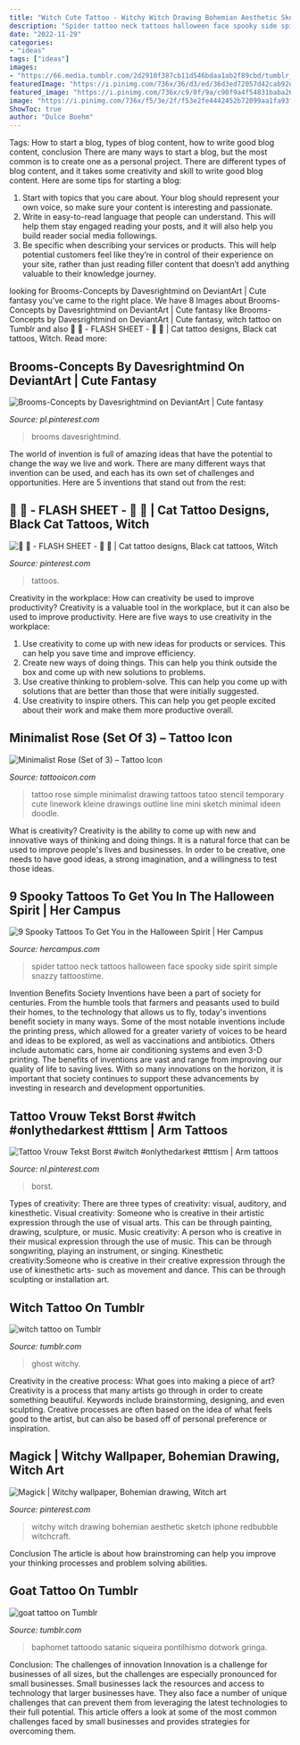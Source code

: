 ```yaml
---
title: "Witch Cute Tattoo - Witchy Witch Drawing Bohemian Aesthetic Sketch Iphone Redbubble Witchcraft"
description: "Spider tattoo neck tattoos halloween face spooky side spirit simple snazzy tattoostime"
date: "2022-11-29"
categories:
- "ideas"
tags: ["ideas"]
images:
- "https://66.media.tumblr.com/2d2910f387cb11d546bdaa1ab2f89cbd/tumblr_p1zvdtx2gD1we0ca2o1_500.png"
featuredImage: "https://i.pinimg.com/736x/36/d3/ed/36d3ed72057d42cab92ebefb526d0e74.jpg"
featured_image: "https://i.pinimg.com/736x/c9/0f/9a/c90f9a4f54831baba26023d852e00555--spider-face-amazing-tattoos.jpg"
image: "https://i.pinimg.com/736x/f5/3e/2f/f53e2fe4442452b72099aa1fa93faa82.jpg"
ShowToc: true
author: "Dulce Boehm"
---
```



Tags: How to start a blog, types of blog content, how to write good blog content, conclusion
There are many ways to start a blog, but the most common is to create one as a personal project. There are different types of blog content, and it takes some creativity and skill to write good blog content. Here are some tips for starting a blog:
1. Start with topics that you care about. Your blog should represent your own voice, so make sure your content is interesting and passionate.
2. Write in easy-to-read language that people can understand. This will help them stay engaged reading your posts, and it will also help you build reader social media followings.
3. Be specific when describing your services or products. This will help potential customers feel like they’re in control of their experience on your site, rather than just reading filler content that doesn’t add anything valuable to their knowledge journey. 

	

		
looking for Brooms-Concepts by Davesrightmind on DeviantArt | Cute fantasy you've came to the right place. We have 8 Images about Brooms-Concepts by Davesrightmind on DeviantArt | Cute fantasy like Brooms-Concepts by Davesrightmind on DeviantArt | Cute fantasy, witch tattoo on Tumblr and also 🖤 🔮 - FLASH SHEET - 🔮 🖤 | Cat tattoo designs, Black cat tattoos, Witch. Read more:
		
    
## Brooms-Concepts By Davesrightmind On DeviantArt | Cute Fantasy

<img loading=lazy src="https://i.pinimg.com/736x/f5/3e/2f/f53e2fe4442452b72099aa1fa93faa82.jpg" onerror="this.onerror=null;this.src='https://tse1.mm.bing.net/th?id=OIP._pyYLqisLIHLZ3AN7QUTcwHaKZ&amp;pid=15.1';" alt="Brooms-Concepts by Davesrightmind on DeviantArt | Cute fantasy">

_Source: pl.pinterest.com_

>brooms davesrightmind. 

	

The world of invention is full of amazing ideas that have the potential to change the way we live and work. There are many different ways that invention can be used, and each has its own set of challenges and opportunities. Here are 5 inventions that stand out from the rest:

    
## 🖤 🔮 - FLASH SHEET - 🔮 🖤 | Cat Tattoo Designs, Black Cat Tattoos, Witch

<img loading=lazy src="https://i.pinimg.com/736x/0a/9a/07/0a9a0787346fff180b6b798f2eb15853.jpg" onerror="this.onerror=null;this.src='https://tse4.mm.bing.net/th?id=OIP.AbBaFHC93qkp92uwck7vAQHaJ3&amp;pid=15.1';" alt="🖤 🔮 - FLASH SHEET - 🔮 🖤 | Cat tattoo designs, Black cat tattoos, Witch">

_Source: pinterest.com_

>tattoos. 

	

Creativity in the workplace: How can creativity be used to improve productivity?
Creativity is a valuable tool in the workplace, but it can also be used to improve productivity. Here are five ways to use creativity in the workplace: 
1. Use creativity to come up with new ideas for products or services. This can help you save time and improve efficiency. 
2. Create new ways of doing things. This can help you think outside the box and come up with new solutions to problems. 
3. Use creative thinking to problem-solve. This can help you come up with solutions that are better than those that were initially suggested. 
4. Use creativity to inspire others. This can help you get people excited about their work and make them more productive overall. 

    
## Minimalist Rose (Set Of 3) – Tattoo Icon

<img loading=lazy src="https://cdn.shopify.com/s/files/1/0017/9578/4765/products/274_1200x1200.jpg?v=1553363066" onerror="this.onerror=null;this.src='https://tse1.mm.bing.net/th?id=OIP.Ax0l45fvEjZ3FyJfBCbCJwHaHa&amp;pid=15.1';" alt="Minimalist Rose (Set of 3) – Tattoo Icon">

_Source: tattooicon.com_

>tattoo rose simple minimalist drawing tattoos tatoo stencil temporary cute linework kleine drawings outline line mini sketch minimal ideen doodle. 

	

What is creativity?
Creativity is the ability to come up with new and innovative ways of thinking and doing things. It is a natural force that can be used to improve people's lives and businesses. In order to be creative, one needs to have good ideas, a strong imagination, and a willingness to test those ideas.

    
## 9 Spooky Tattoos To Get You In The Halloween Spirit | Her Campus

<img loading=lazy src="https://i.pinimg.com/736x/c9/0f/9a/c90f9a4f54831baba26023d852e00555--spider-face-amazing-tattoos.jpg" onerror="this.onerror=null;this.src='https://tse4.mm.bing.net/th?id=OIP.y4AneRTKYa7C3moCZalfQwAAAA&amp;pid=15.1';" alt="9 Spooky Tattoos To Get You in the Halloween Spirit | Her Campus">

_Source: hercampus.com_

>spider tattoo neck tattoos halloween face spooky side spirit simple snazzy tattoostime. 

	

Invention Benefits Society
Inventions have been a part of society for centuries. From the humble tools that farmers and peasants used to build their homes, to the technology that allows us to fly, today's inventions benefit society in many ways. 
Some of the most notable inventions include the printing press, which allowed for a greater variety of voices to be heard and ideas to be explored, as well as vaccinations and antibiotics. Others include automatic cars, home air conditioning systems and even 3-D printing. 
The benefits of inventions are vast and range from improving our quality of life to saving lives. With so many innovations on the horizon, it is important that society continues to support these advancements by investing in research and development opportunities.

    
## Tattoo Vrouw Tekst Borst #witch #onlythedarkest #tttism | Arm Tattoos

<img loading=lazy src="https://i.pinimg.com/736x/62/97/b4/6297b4e64343098cf3b3142487a9d9ec.jpg" onerror="this.onerror=null;this.src='https://tse2.mm.bing.net/th?id=OIP._4U386rwmdbQW5qzPedFjgHaJ9&amp;pid=15.1';" alt="Tattoo Vrouw Tekst Borst #witch #onlythedarkest #tttism | Arm tattoos">

_Source: nl.pinterest.com_

>borst. 

	

Types of creativity: There are three types of creativity: visual, auditory, and kinesthetic.
Visual creativity: Someone who is creative in their artistic expression through the use of visual arts. This can be through painting, drawing, sculpture, or music. Music creativity: A person who is creative in their musical expression through the use of music. This can be through songwriting, playing an instrument, or singing. Kinesthetic creativity:Someone who is creative in their creative expression through the use of kinesthetic arts- such as movement and dance. This can be through sculpting or installation art.

    
## Witch Tattoo On Tumblr

<img loading=lazy src="https://64.media.tumblr.com/1c94c5a0538a7bb8f80461aae9f84b37/2e4508dd6a21190b-9c/s640x960/50580424d798859992a4b8f0a371d33e6bcca5e0.jpg" onerror="this.onerror=null;this.src='https://tse3.mm.bing.net/th?id=OIP.MKTYwjk5ro4VJGYQNxDkRgHaHw&amp;pid=15.1';" alt="witch tattoo on Tumblr">

_Source: tumblr.com_

>ghost witchy. 

	

Creativity in the creative process: What goes into making a piece of art?
Creativity is a process that many artists go through in order to create something beautiful. Keywords include brainstorming, designing, and even sculpting. Creative processes are often based on the idea of what feels good to the artist, but can also be based off of personal preference or inspiration.

    
## Magick | Witchy Wallpaper, Bohemian Drawing, Witch Art

<img loading=lazy src="https://i.pinimg.com/736x/36/d3/ed/36d3ed72057d42cab92ebefb526d0e74.jpg" onerror="this.onerror=null;this.src='https://tse3.mm.bing.net/th?id=OIP.UzO_4TP3k6U7KyRfHK223gHaHa&amp;pid=15.1';" alt="Magick | Witchy wallpaper, Bohemian drawing, Witch art">

_Source: pinterest.com_

>witchy witch drawing bohemian aesthetic sketch iphone redbubble witchcraft. 

	

Conclusion
The article is about how brainstroming can help you improve your thinking processes and problem solving abilities.

    
## Goat Tattoo On Tumblr

<img loading=lazy src="https://66.media.tumblr.com/2d2910f387cb11d546bdaa1ab2f89cbd/tumblr_p1zvdtx2gD1we0ca2o1_500.png" onerror="this.onerror=null;this.src='https://tse3.mm.bing.net/th?id=OIP.ss0hF6DXnoZ5Uftwz0aV_QHaI5&amp;pid=15.1';" alt="goat tattoo on Tumblr">

_Source: tumblr.com_

>baphomet tattoodo satanic siqueira pontilhismo dotwork gringa. 

	

Conclusion: The challenges of innovation
Innovation is a challenge for businesses of all sizes, but the challenges are especially pronounced for small businesses. Small businesses lack the resources and access to technology that larger businesses have. They also face a number of unique challenges that can prevent them from leveraging the latest technologies to their full potential. This article offers a look at some of the most common challenges faced by small businesses and provides strategies for overcoming them.

